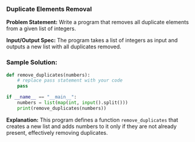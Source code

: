 ### **Duplicate Elements Removal**

**Problem Statement:** Write a program that removes all duplicate elements from a given list of integers.

**Input/Output Spec:** The program takes a list of integers as input and outputs a new list with all duplicates removed.

### **Sample Solution:**

```python
def remove_duplicates(numbers):
    # replace pass statement with your code
    pass

if __name__ == "__main__":
    numbers = list(map(int, input().split()))
    print(remove_duplicates(numbers))
```

**Explanation:** This program defines a function `remove_duplicates` that creates a new list and adds numbers to it only if they are not already present, effectively removing duplicates.